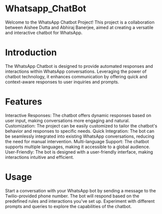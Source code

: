 # Whatsapp_ChatBot
Welcome to the WhatsApp Chatbot Project! This project is a collaboration between Aishee Dutta and Abhiraj Banerjee, aimed at creating a versatile and interactive chatbot for WhatsApp.

# Introduction
The WhatsApp Chatbot is designed to provide automated responses and interactions within WhatsApp conversations. Leveraging the power of chatbot technology, it enhances communication by offering quick and context-aware responses to user inquiries and prompts.

# Features

Interactive Responses: The chatbot offers dynamic responses based on user input, making conversations more engaging and natural.
Customization: The project can be easily customized to tailor the chatbot's behavior and responses to specific needs.
Quick Integration: The bot can be seamlessly integrated into existing WhatsApp conversations, reducing the need for manual intervention.
Multi-language Support: The chatbot supports multiple languages, making it accessible to a global audience.
User-Friendly: The bot is designed with a user-friendly interface, making interactions intuitive and efficient.

# Usage
Start a conversation with your WhatsApp bot by sending a message to the Twilio-provided phone number.
The bot will respond based on the predefined rules and interactions you've set up.
Experiment with different prompts and queries to explore the capabilities of the chatbot.
